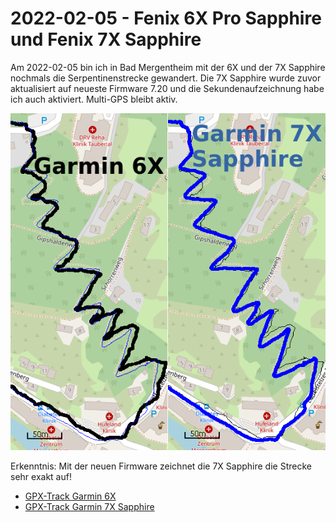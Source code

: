 2022-02-05 - Fenix 6X Pro Sapphire und Fenix 7X Sapphire
==================================================================

Am 2022-02-05 bin ich in Bad Mergentheim mit der 6X und der 7X Sapphire
nochmals die Serpentinenstrecke gewandert. Die 7X Sapphire wurde
zuvor aktualisiert auf neueste Firmware 7.20 und die Sekundenaufzeichnung
habe ich auch aktiviert. Multi-GPS bleibt aktiv.

![Vergleich 6X-7XSapphire](images/2022-02-05_vergleich-bad-mergentheim.png)

Erkenntnis: Mit der neuen Firmware zeichnet die 7X Sapphire die Strecke
sehr exakt auf!

- [GPX-Track Garmin 6X](data/2022-02-05_6x.gpx.xz)
- [GPX-Track Garmin 7X Sapphire](data/2022-02-05_7x-sapphire.gpx.xz)
